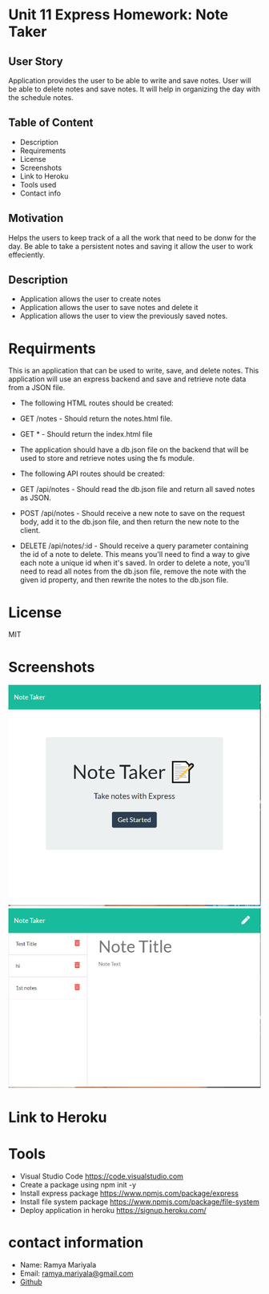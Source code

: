 # Unit 11 Express Homework: Note Taker

## User Story

Application provides the user to be able to write and save notes. User will be able to delete notes and save notes. It will help in organizing the day with the schedule notes.

## Table of Content

* Description
* Requirements
* License 
* Screenshots
* Link to Heroku
* Tools used
* Contact info

## Motivation 

Helps the users to keep track of a all the work that need to be donw for the day. Be able to take a persistent notes and saving it allow the user to work effeciently.

## Description
* Application allows the user to create notes 
* Application allows the user to save notes and    delete it
*  Application allows the user to view the previously saved notes.

# Requirments

This is an application that can be used to write, save, and delete notes. This application will use an express backend and save and retrieve note data from a JSON file.

* The following HTML routes should be created:

* GET /notes - Should return the notes.html file.
* GET * - Should return the index.html file
* The application should have a db.json file on the backend that will be used to store and retrieve notes using the fs module.

- The following API routes should be created:

- GET /api/notes - Should read the db.json file and return all saved notes as JSON.
- POST /api/notes - Should receive a new note to save on the request body, add it to the db.json file, and then return the new note to the client.
* DELETE /api/notes/:id - Should receive a query parameter containing the id of a note to delete. This means you'll need to find a way to give each note a unique id when it's saved. In order to delete a note, you'll need to read all notes from the db.json file, remove the note with the given id property, and then rewrite the notes to the db.json file.

# License

 MIT

# Screenshots

![startpage](public/assets/images/Capture2.PNG)
![notesdisplay](public/assets/images/Capture1.PNG)

# Link to Heroku


# Tools

* Visual Studio Code https://code.visualstudio.com
* Create a package using npm init -y
* Install express package https://www.npmjs.com/package/express
* Install file system package https://www.npmjs.com/package/file-system
* Deploy application in heroku https://signup.heroku.com/

# contact information

* Name: Ramya Mariyala
* Email: ramya.mariyala@gmail.com
* [Github](https://github.com/Ramyamariyala/Express-note-taker.git)

